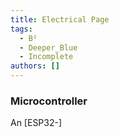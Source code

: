 ```yaml
---
title: Electrical Page
tags:
  - B²
  - Deeper_Blue
  - Incomplete
authors: []
---
```

### Microcontroller

An [ESP32-]